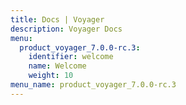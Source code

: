 ```yaml
---
title: Docs | Voyager
description: Voyager Docs
menu:
  product_voyager_7.0.0-rc.3:
    identifier: welcome
    name: Welcome
    weight: 10
menu_name: product_voyager_7.0.0-rc.3
---
```


